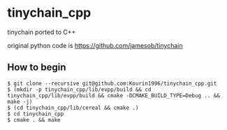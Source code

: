 # tinychain_cpp

tinychain ported to C++

original python code is
https://github.com/jamesob/tinychain

## How to begin

```
$ git clone --recursive git@github.com:Kourin1996/tinychain_cpp.git
$ (mkdir -p tinychain_cpp/lib/evpp/build && cd tinychain_cpp/lib/evpp/build && cmake -DCMAKE_BUILD_TYPE=Debug .. && make -j)
$ (cd tinychain_cpp/lib/cereal && cmake .)
$ cd tinychain_cpp
$ cmake . && make
```
